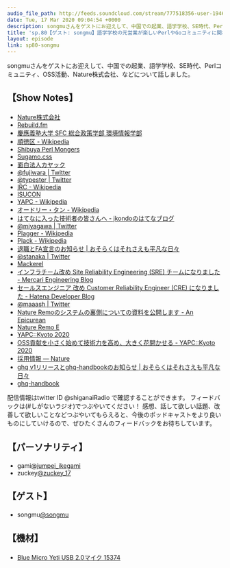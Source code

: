 ```yaml
---
audio_file_path: http://feeds.soundcloud.com/stream/777518356-user-194620696-sp80-songmu.mp3
date: Tue, 17 Mar 2020 09:04:54 +0000
description: songmuさんをゲストにお迎えして、中国での起業、語学学校、SE時代、Perlコミュニティ、OSS活動、Nature株式会社、などについて話しました。
title: 'sp.80【ゲスト: songmu】語学学校の元営業が楽しいPerlやGoコミュニティに関わって成長し、NatureのCTOになるまで'
layout: episode
link: sp80-songmu
---
```


<p><span>songmuさんをゲストにお迎えして、中国での起業、語学学校、SE時代、Perlコミュニティ、OSS活動、Nature株式会社、などについて話しました。</span></p>
<h2>
  <p>【Show Notes】</p>
</h2>
<ul>
  <li><a href="https://nature.global/jp/top" target="_blank">Nature株式会社</a></li>
  <li><a href="https://rebuild.fm/" target="_blank">Rebuild.fm</a></li>
  <li><a href="https://www.sfc.keio.ac.jp/pmei/" target="_blank">慶應義塾大学 SFC 総合政策学部 環境情報学部</a></li>
  <li><a href="https://ja.wikipedia.org/wiki/%E9%A0%86%E5%BE%B3%E5%8C%BA" target="_blank">順徳区 - Wikipedia</a></li>
  <li><a href="http://shibuya.pm.org/" target="_blank">Shibuya Perl Mongers</a></li>
  <li><a href="http://sugamocss.com/" target="_blank">Sugamo.css</a></li>
  <li><a href="https://www.kayac.com/" target="_blank">面白法人カヤック</a></li>
  <li><a href="https://twitter.com/fujiwara" target="_blank">@fujiwara | Twitter</a></li>
  <li><a href="https://twitter.com/typester" target="_blank">@typester | Twitter</a></li>
  <li><a href="https://ja.wikipedia.org/wiki/Internet_Relay_Chat" target="_blank">IRC - Wikipedia</a></li>
  <li><a href="http://isucon.net/" target="_blank">ISUCON</a></li>
  <li><a href="https://en.wikipedia.org/wiki/Yet_Another_Perl_Conference" target="_blank">YAPC - Wikipedia</a></li>
  <li><a href="https://ja.wikipedia.org/wiki/%E5%94%90%E9%B3%B3" target="_blank">オードリー・タン - Wikipedia</a></li>
  <li><a href="http://jkondo.hatenablog.com/entry/20060422/1145674096" target="_blank">はてなに入った技術者の皆さんへ - jkondoのはてなブログ</a></li>
  <li><a href="https://twitter.com/miyagawa" target="_blank">@miyagawa | Twitter</a></li>
  <li><a href="https://ja.wikipedia.org/wiki/Plagger" target="_blank">Plagger - Wikipedia</a></li>
  <li><a href="https://en.wikipedia.org/wiki/Plack_(software)" target="_blank">Plack - Wikipedia</a></li>
  <li><a href="https://songmu.jp/riji/entry/2014-05-13-quit-and-free-agent.html" target="_blank">退職とFA宣言のお知らせ | おそらくはそれさえも平凡な日々</a></li>
  <li><a href="https://twitter.com/stanaka" target="_blank">@stanaka | Twitter</a></li>
  <li><a href="https://mackerel.io/ja/" target="_blank">Mackerel</a></li>
  <li><a href="https://tech.mercari.com/entry/2015/11/18/153421" target="_blank">インフラチーム改め Site Reliability Engineering (SRE) チームになりました - Mercari Engineering Blog</a></li>
  <li><a href="https://developer.hatenastaff.com/entry/2017/08/09/173607" target="_blank">セールスエンジニア 改め Customer Reliability Engineer (CRE) になりました - Hatena Developer Blog</a></li>
  <li><a href="https://twitter.com/maaash" target="_blank">@maaash | Twitter</a></li>
  <li><a href="https://blog.song.mu/entry/inside-nature-remo" target="_blank">Nature Remoのシステムの裏側についての資料を公開します - An Epicurean</a></li>
  <li><a href="https://nature.global/jp/nature-remo-e" target="_blank">Nature Remo E</a></li>
  <li><a href="https://yapcjapan.org/2020kyoto/" target="_blank">YAPC::Kyoto 2020</a></li>
  <li><a href="https://yapcjapan.org/2020kyoto/timetable.html#/detail/21" target="_blank">OSS貢献を小さく始めて技術力を高め、大きく花開かせる - YAPC::Kyoto 2020</a></li>
  <li><a href="https://nature.global/jp/careers" target="_blank">採用情報 — Nature</a></li>
  <li><a href="https://songmu.jp/riji/entry/2020-01-05-ghq-v1.html" target="_blank">ghq v1リリースとghq-handbookのお知らせ | おそらくはそれさえも平凡な日々</a></li>
  <li><a href="https://github.com/Songmu/ghq-handbook" target="_blank">ghq-handbook</a></li>
</ul>
<p><span>
  配信情報はtwitter ID @shiganaiRadio で確認することができます。
  フィードバックは(#しがないラジオ)でつぶやいてください！
  感想、話して欲しい話題、改善して欲しいことなどつぶやいてもらえると、今後のポッドキャストをより良いものにしていけるので、ぜひたくさんのフィードバックをお待ちしています。
</span></p>
<h2>
  <p>【パーソナリティ】</p>
</h2>
<ul>
  <li>gami<a href="https://twitter.com/jumpei_ikegami" target="_blank">@jumpei_ikegami</a></li>
  <li>zuckey<a href="https://twitter.com/zuckey_17" target="_blank">@zuckey_17</a></li>
</ul>
<h2>
  <p>【ゲスト】</p>
</h2>
<ul>
  <li>songmu<a href="https://twitter.com/songmu" target="_blank">@songmu</a></li>
</ul>
<h2>
  <p>【機材】</p>
</h2>
<ul>
  <li><a href="http://amzn.to/2tlkud3" target="_blank">Blue Micro Yeti USB 2.0マイク 15374</a></li>
</ul>
